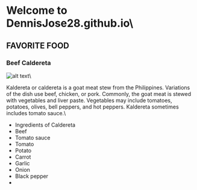 # Welcome to DennisJose28.github.io\



##                   **FAVORITE FOOD**
### **Beef Caldereta**
![alt text](https://anytots.com/wp-content/uploads/2021/02/Beef-Caldereta-Instant-Pot-1-720x540.jpg)\





Kaldereta or caldereta is a goat meat stew from the Philippines. Variations of the dish use beef, chicken, or pork. Commonly, the goat meat is stewed with vegetables and liver paste. Vegetables may include tomatoes, potatoes, olives, bell peppers, and hot peppers. Kaldereta sometimes includes tomato sauce.\




- Ingredients of Caldereta
- Beef 
- Tomato sauce
- Tomato
- Potato
- Carrot
- Garlic
- Onion
- Black pepper
- 

